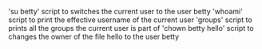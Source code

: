 'su betty' script to switches the current user to the user betty
'whoami' script to print the effective username of the current user
'groups' script to prints all the groups the current user is part of
'chown betty hello' script to changes the owner of the file hello to the user betty
